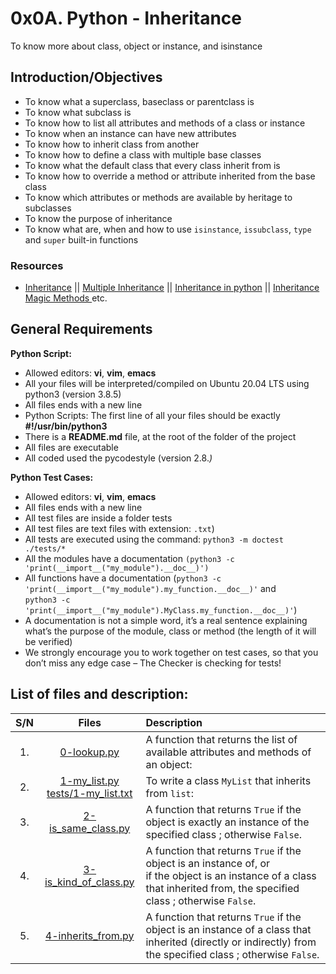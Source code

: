 # 0x0A. Python - Inheritance
To know more about class, object or instance, and isinstance
## Introduction/Objectives
* To know what a superclass, baseclass or parentclass is
* To know what subclass is
* To know how to list all attributes and methods of a class or instance
* To know when an instance can have new attributes
* To know how to inherit class from another
* To know how to define a class with multiple base classes
* To know what the default class that every class inherit from is
* To know how to override a method or attribute inherited from the base class
* To know which attributes or methods are available by heritage to subclasses
* To know the purpose of inheritance
* To know what are, when and how to use ``isinstance``, ``issubclass``, ``type`` and ``super`` built-in functions

### Resources
* [Inheritance](https://docs.python.org/3/tutorial/classes.html#inheritance) || [Multiple Inheritance](https://docs.python.org/3/tutorial/classes.html#multiple-inheritance) || [Inheritance in python](https://www.packt.com/inheritance-python/) || [Inheritance Magic Methods ](https://www.youtube.com/watch?v=d8kCdLCi6Lk) etc.

## General Requirements
**Python Script:**
* Allowed editors: **vi**, **vim**, **emacs**
* All your files will be interpreted/compiled on Ubuntu 20.04 LTS using python3 (version 3.8.5)
* All files ends with a new line
* Python Scripts: The first line of all your files should be exactly **#!/usr/bin/python3**
* There is a **README.md** file, at the root of the folder of the project
* All files are executable
* All coded used the pycodestyle (version 2.8.*)*

**Python Test Cases:**
* Allowed editors: **vi**, **vim**, **emacs**
* All files ends with a new line
* All test files are inside a folder tests
* All test files are text files with extension: ``.txt``)
* All tests are executed using the command: ``python3 -m doctest ./tests/*``
* All the modules have a documentation ``(python3 -c 'print(__import__("my_module").__doc__)')``
* All functions have a documentation (``python3 -c 'print(__import__("my_module").my_function.__doc__)'`` and <br> ``python3 -c 'print(__import__("my_module").MyClass.my_function.__doc__)'``)
* A documentation is not a simple word, it’s a real sentence explaining what’s the purpose of the module, class or method (the length of it will be verified)
* We strongly encourage you to work together on test cases, so that you don’t miss any edge case – The Checker is checking for tests!


## List of files and description:
| S/N   |       Files          |        Description  |
|:-----:|:--------------------:|:-------------------|
|1. | [0-lookup.py](https://github.com/Dikachis/alx-higher_level_programming/blob/master/0x0A-python-inheritance/0-lookup.py) | A function that returns the list of available attributes and methods of an object: |
|2. | [1-my_list.py](https://github.com/Dikachis/alx-higher_level_programming/blob/master/0x0A-python-inheritance/1-my_list.py) <br> [tests/1-my_list.txt](https://github.com/Dikachis/alx-higher_level_programming/tree/master/0x0A-python-inheritance/tests)| To write a class ``MyList`` that inherits from ``list``:|
|3. | [2-is_same_class.py](https://github.com/Dikachis/alx-higher_level_programming/blob/master/0x0A-python-inheritance/2-is_same_class.py) | A function that returns ``True`` if the object is exactly an instance of the specified class ; otherwise ``False``. |
|4. | [3-is_kind_of_class.py](https://github.com/Dikachis/alx-higher_level_programming/blob/master/0x0A-python-inheritance/3-is_kind_of_class.py) | A function that returns ``True`` if the object is an instance of, or <br> if the object is an instance of a class that inherited from, the specified class ; otherwise ``False``. |
|5. | [4-inherits_from.py](https://github.com/Dikachis/alx-higher_level_programming/blob/master/0x0A-python-inheritance/4-inherits_from.py) | A function that returns ``True`` if the object is an instance of a class that inherited (directly or indirectly) from the specified class ; otherwise ``False``. |
